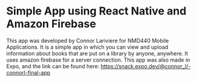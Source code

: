 # Simple App using React Native and Amazon Firebase

This app was developed by Connor Lariviere for NMD440 Mobile Applications. It is a simple app in which you can view and upload information about books that are put on a library by anyone, anywhere.
It uses amazon firebase for a server connection. This app was also made in Expo, and the link can be found here: https://snack.expo.dev/@connor_l/-connorl-final-app